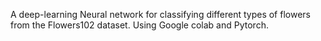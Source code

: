A deep-learning Neural network for classifying different types of flowers from the Flowers102 dataset. Using Google colab and Pytorch.
